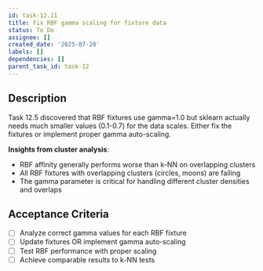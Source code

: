 ```yaml
---
id: task-12.11
title: Fix RBF gamma scaling for fixture data
status: To Do
assignee: []
created_date: '2025-07-20'
labels: []
dependencies: []
parent_task_id: task-12
---
```


## Description

Task 12.5 discovered that RBF fixtures use gamma=1.0 but sklearn actually needs much smaller values (0.1-0.7) for the data scales. Either fix the fixtures or implement proper gamma auto-scaling.

**Insights from cluster analysis**:
- RBF affinity generally performs worse than k-NN on overlapping clusters
- All RBF fixtures with overlapping clusters (circles, moons) are failing
- The gamma parameter is critical for handling different cluster densities and overlaps

## Acceptance Criteria

- [ ] Analyze correct gamma values for each RBF fixture
- [ ] Update fixtures OR implement gamma auto-scaling
- [ ] Test RBF performance with proper scaling
- [ ] Achieve comparable results to k-NN tests
